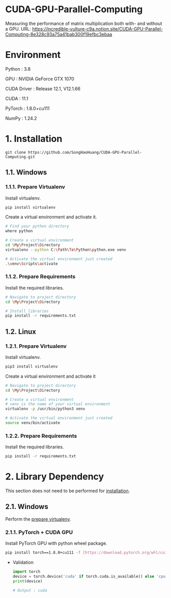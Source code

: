 # CUDA-GPU-Parallel-Computing
Measuring the performance of matrix multiplication both with- and without a GPU.
URL: https://incredible-vulture-c9a.notion.site/CUDA-GPU-Parallel-Computing-8e328c93a75a41bab300f19efbc3ebaa

# Environment

Python : 3.8

GPU : NVIDIA GeForce GTX 1070

CUDA Driver : Release 12.1, V12.1.66

CUDA : 11.1

PyTorch : 1.8.0+cu111

NumPy : 1.24.2

# 1. Installation

`git clone https://github.com/SongHaoHuang/CUDA-GPU-Parallel-Computing.git`

## 1.1. Windows

### 1.1.1. Prepare Virtualenv

Install virtualenv.

```bash
pip install virtualenv
```

Create a virtual environment and activate it.

```bash
# Find your python directory
where python

# Create a virtual environment
cd \My\Project\Directory
virtualenv --python C:\Path\To\Python\python.exe venv

# Activate the virtual environment just created
.\venv\Scripts\activate
```

### 1.1.2. Prepare Requirements

Install the required libraries.

```bash
# Navigate to project directory
cd \My\Project\Directory

# Install libraries
pip install -r requirements.txt
```

## 1.2. Linux

### 1.2.1. Prepare Virtualenv

Install virtualenv.

```bash
pip3 install virtualenv
```

Create a virtual environment and activate it

```bash
# Navigate to project directory
cd \My\Project\Directory

# Create a virtual environment
# venv is the name of your virtual environment
virtualenv -p /usr/bin/python3 venv

# Activate the virtual environment just created
source venv/bin/activate
```

### 1.2.2. Prepare Requirements

Install the required libraries.

```bash
pip install -r requirements.txt
```

# 2. Library Dependency

This section does not need to be performed for [installation](https://www.notion.so/CUDA-GPU-Parallel-Computing-8e328c93a75a41bab300f19efbc3ebaa).

## 2.1. Windows

Perform the [prepare virtualenv](https://www.notion.so/CUDA-GPU-Parallel-Computing-8e328c93a75a41bab300f19efbc3ebaa).

### 2.1.1. PyTorch + CUDA GPU

Install PyTorch GPU with python wheel package.

```bash
pip install torch==1.8.0+cu111 -f [https://download.pytorch.org/whl/cu111/torch_stable.html](https://download.pytorch.org/whl/cu111/torch_stable.html)
```

- Validation
    
    ```python
    import torch
    device = torch.device('cuda' if torch.cuda.is_available() else 'cpu')
    print(device)
    
    # Output : cuda
    ```